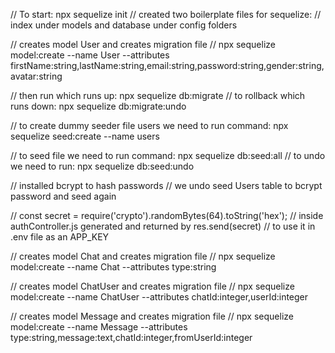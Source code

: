 // To start: npx sequelize init
// created two boilerplate files for sequelize:
// index under models and database under config folders

// creates model User and creates migration file
// npx sequelize model:create --name User --attributes firstName:string,lastName:string,email:string,password:string,gender:string,avatar:string

// then run which runs up: npx sequelize db:migrate
// to rollback which runs down: npx sequelize db:migrate:undo

// to create dummy seeder file users we need to run command: npx sequelize seed:create --name users

// to seed file we need to run command: npx sequelize db:seed:all
// to undo we need to run: npx sequelize db:seed:undo

// installed bcrypt to hash passwords
// we undo seed Users table to bcrypt password and seed again

// const secret = require('crypto').randomBytes(64).toString('hex');
// inside authController.js generated and returned by res.send(secret)
// to use it in .env file as an APP_KEY

// creates model Chat and creates migration file
// npx sequelize model:create --name Chat --attributes type:string

// creates model ChatUser and creates migration file
// npx sequelize model:create --name ChatUser --attributes chatId:integer,userId:integer

// creates model Message and creates migration file
// npx sequelize model:create --name Message --attributes type:string,message:text,chatId:integer,fromUserId:integer